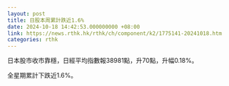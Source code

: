 ```yaml
---
layout: post
title: 日股本周累計跌近1.6%
date: 2024-10-18 14:42:53.000000000 +08:00
link: https://news.rthk.hk/rthk/ch/component/k2/1775141-20241018.htm
categories: rthk
---
```


日本股市收市靠穩，日經平均指數報38981點，升70點，升幅0.18%。

全星期累計下跌近1.6%。
